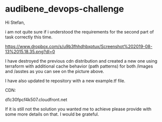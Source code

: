 # audibene_devops-challenge

Hi Stefan,

i am not quite sure if i understood the requirements for the second part of task correctly this time. 

https://www.dropbox.com/s/u9b3fhhdhbxptux/Screenshot%202019-08-13%2015.18.35.png?dl=0

I have destroyed the previous cdn distribution and created a new one using terraform with additional cache behavior (path patterns) for both /images and /asstes as you can see on the picture above. 

I have also updated te repository with a new example.tf file. 

CDN: 

d1c30fpcf4k507.cloudfront.net

If it is still not the solution you wanted me to achieve please provide with some more details on that. I would be grateful. 
